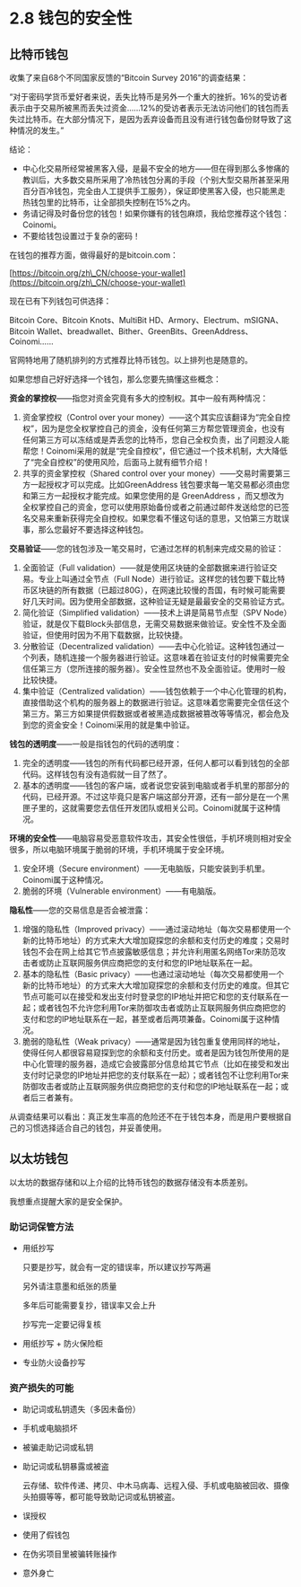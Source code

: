 # 2.8 钱包的安全性

## 比特币钱包

收集了来自68个不同国家反馈的“Bitcoin Survey 2016”的调查结果：

“对于密码学货币爱好者来说，丢失比特币是另外一个重大的挫折。16%的受访者表示由于交易所被黑而丢失过资金……12%的受访者表示无法访问他们的钱包而丢失过比特币。在大部分情况下，是因为丢弃设备而且没有进行钱包备份财导致了这种情况的发生。”

结论：

* 中心化交易所经常被黑客入侵，是最不安全的地方——但在得到那么多惨痛的教训后，大多数交易所采用了冷热钱包分离的手段（个别大型交易所甚至采用百分百冷钱包，完全由人工提供手工服务），保证即使黑客入侵，也只能黑走热钱包里的比特币，让全部损失控制在15%之内。
* 务请记得及时备份您的钱包！如果你嫌有的钱包麻烦，我给您推荐这个钱包：Coinomi。
* 不要给钱包设置过于复杂的密码！

在钱包的推荐方面，做得最好的是bitcoin.com：

[https://bitcoin.org/zh\_CN/choose-your-wallet](https://bitcoin.org/zh\_CN/choose-your-wallet)

现在已有下列钱包可供选择：

Bitcoin Core、Bitcoin Knots、MultiBit HD、Armory、Electrum、mSIGNA、Bitcoin Wallet、breadwallet、Bither、GreenBits、GreenAddress、Coinomi……

官网特地用了随机排列的方式推荐比特币钱包。以上排列也是随意的。

如果您想自己好好选择一个钱包，那么您要先搞懂这些概念：

**资金的掌控权**——指您对资金究竟有多大的控制权。其中一般有两种情况：

1. 资金掌控权（Control over your money）——这个其实应该翻译为“完全自控权”，因为是您全权掌控自己的资金，没有任何第三方帮您管理资金，也没有任何第三方可以冻结或是弄丢您的比特币，您自己全权负责，出了问题没人能帮您！Coinomi采用的就是“完全自控权”，但它通过一个技术机制，大大降低了“完全自控权”的使用风险，后面马上就有细节介绍！
2. 共享的资金掌控权（Shared control over your money）——交易时需要第三方一起授权才可以完成。比如GreenAddress 钱包要求每一笔交易都必须由您和第三方一起授权才能完成。如果您使用的是 GreenAddress ，而又想改为全权掌控自己的资金，您可以使用原始备份或者之前通过邮件发送给您的已签名交易来重新获得完全自控权。如果您看不懂这句话的意思，又怕第三方耽误事，那么您最好不要选择这种钱包。

**交易验证**——您的钱包涉及一笔交易时，它通过怎样的机制来完成交易的验证：

1. 全面验证（Full validation）——就是使用区块链的全部数据来进行验证交易。专业上叫通过全节点（Full Node）进行验证。这样您的钱包要下载比特币区块链的所有数据（已超过80G），在网速比较慢的吾国，有时候可能需要好几天时间。因为使用全部数据，这种验证无疑是最最安全的交易验证方式。
2. 简化验证（Simplified validation）——技术上讲是简易节点型（SPV Node）验证，就是仅下载Block头部信息，无需交易数据来做验证。安全性不及全面验证，但使用时因为不用下载数据，比较快捷。
3. 分散验证（Decentralized validation）——去中心化验证。这种钱包通过一个列表，随机连接一个服务器进行验证。这意味着在验证支付的时候需要完全信任第三方（您所连接的服务器）。安全性显然也不及全面验证。使用时一般比较快捷。
4. 集中验证（Centralized validation）——钱包依赖于一个中心化管理的机构，直接借助这个机构的服务器上的数据进行验证。这意味着您需要完全信任这个第三方。第三方如果提供假数据或者被黑造成数据被篡改等等情况，都会危及到您的资金安全！Coinomi采用的就是集中验证。

**钱包的透明度**——一般是指钱包的代码的透明度：

1. 完全的透明度——钱包的所有代码都已经开源，任何人都可以看到钱包的全部代码。这样钱包有没有造假就一目了然了。
2. 基本的透明度——钱包的客户端，或者说您安装到电脑或者手机里的那部分的代码，已经开源。不过这毕竟只是客户端这部分开源，还有一部分是在一个黑匣子里的，这就需要您去信任开发团队或相关公司。Coinomi就属于这种情况。

**环境的安全性**——电脑容易受恶意软件攻击，其安全性很低，手机环境则相对安全很多，所以电脑环境属于脆弱的环境，手机环境属于安全环境。

1. 安全环境（Secure environment）——无电脑版，只能安装到手机里。Coinomi属于这种情况。
2. 脆弱的环境（Vulnerable environment）——有电脑版。

**隐私性**——您的交易信息是否会被泄露：

1. 增强的隐私性（Improved privacy）——通过滚动地址（每次交易都使用一个新的比特币地址）的方式来大大增加窥探您的余额和支付历史的难度；交易时钱包不会在网上给其它节点披露敏感信息；并允许利用匿名网络Tor来防范攻击者或防止互联网服务供应商把您的支付和您的IP地址联系在一起。
2. 基本的隐私性（Basic privacy）——也通过滚动地址（每次交易都使用一个新的比特币地址）的方式来大大增加窥探您的余额和支付历史的难度。但其它节点可能可以在接受和发出支付时登录您的IP地址并把它和您的支付联系在一起；或者钱包不允许您利用Tor来防御攻击者或防止互联网服务供应商把您的支付和您的IP地址联系在一起，甚至或者后两项兼备。Coinomi属于这种情况。
3. 脆弱的隐私性（Weak privacy）——通常是因为钱包重复使用同样的地址，使得任何人都很容易窥探到您的余额和支付历史。或者是因为钱包所使用的是中心化管理的服务器，造成它会披露部分信息给其它节点（比如在接受和发出支付时记录您的IP地址并把您的支付联系在一起）；或者钱包不让您利用Tor来防御攻击者或防止互联网服务供应商把您的支付和您的IP地址联系在一起；或者后三者兼有。

从调查结果可以看出：真正发生率高的危险还不在于钱包本身，而是用户要根据自己的习惯选择适合自己的钱包，并妥善使用。

## 以太坊钱包

以太坊的数据存储和以上介绍的比特币钱包的数据存储没有本质差别。

我想重点提醒大家的是安全保护。

### 助记词保管方法

*   用纸抄写

    只要是抄写，就会有一定的错误率，所以建议抄写两遍

    另外请注意墨和纸张的质量

    多年后可能需要复抄，错误率又会上升

    抄写完一定要记得复核
* 用纸抄写 + 防火保险柜
* 专业防火设备抄写

### &#x20;资产损失的可能

* 助记词或私钥遗失（多因未备份）
* 手机或电脑损坏
* 被骗走助记词或私钥
*   助记词或私钥暴露或被盗

    云存储、软件传递、拷贝、中木马病毒、远程入侵、手机或电脑被回收、摄像头拍摄等等，都可能导致助记词或私钥被盗。
* 误授权
* 使用了假钱包
* 在伪劣项目里被骗转账操作
* 意外身亡
